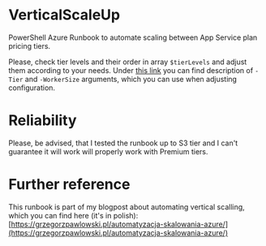# VerticalScaleUp
PowerShell Azure Runbook to automate scaling between App Service plan pricing tiers.

Please, check tier levels and their order in array `$tierLevels` and adjust them according to your needs.
Under [this link](https://github.com/MicrosoftDocs/azure-docs-powershell/blob/master/azurermps-4.4.1/AzureRM.Websites/Set-AzureRmAppServicePlan.md) you can find description of `-Tier` and `-WorkerSize` arguments, which you can use when adjusting configuration.

# Reliability
Please, be advised, that I tested the runbook up to S3 tier and I can't guarantee it will work will properly work with Premium tiers.

# Further reference
This runbook is part of my blogpost about automating vertical scalling, which you can find here (it's in polish): [https://grzegorzpawlowski.pl/automatyzacja-skalowania-azure/](https://grzegorzpawlowski.pl/automatyzacja-skalowania-azure/)
